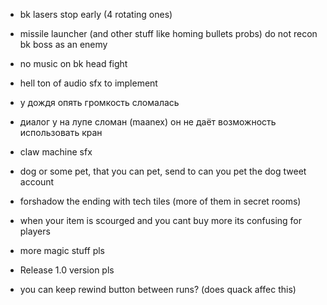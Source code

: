 * bk lasers stop early (4 rotating ones)
* missile launcher (and other stuff like homing bullets probs) do not recon bk boss as an enemy
* no music on bk head fight
* hell ton of audio sfx to implement
* у дождя опять громкость сломалась
* диалог у на лупе сломан (maanex) он не даёт возможность использовать кран
* claw machine sfx

* dog or some pet, that you can pet, send to can you pet the dog tweet account
* forshadow the ending with tech tiles (more of them in secret rooms)

* when your item is scourged and you cant buy more its confusing for players
* more magic stuff pls
* Release 1.0 version pls
* you can keep rewind button between runs? (does quack affec this)
